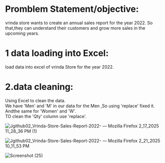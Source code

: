 # Promblem Statement/objective:







vrinda store wants to create an annual sales report for the year 2022. So that,they can understand their customers and grow more sales in the upcoming years.
# 1 data loading into Excel:
load data into excel of vrinda Store for the year 2022.
# 2.data cleaning:
Using Excel to clean the data.
 <br>
We have 'Men' and 'M' in our data for the Men ,So using 'replace' fixed it. Andthe same for 'Women' and 'W'.   <br>
TO clean the 'Qty' column use 'replace'.

 
 
 ![Jgithub02_Vrinda-Store-Sales-Report-2022- — Mozilla Firefox 2_17_2025 11_28_36 PM (1)](https://github.com/user-attachments/assets/6e257851-4023-4922-8876-ea49050b16c8)






![Jgithub02_Vrinda-Store-Sales-Report-2022- — Mozilla Firefox 2_21_2025 10_11_53 PM](https://github.com/user-attachments/assets/3da78436-2c91-4172-976c-7440bf0b3734)









![Screenshot (25)](https://github.com/user-attachments/assets/e3b726b9-ba87-40a2-a87b-06ff09cdf6fd)



